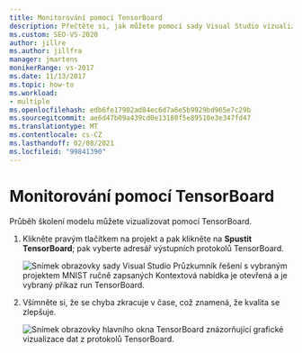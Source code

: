 ```yaml
---
title: Monitorování pomocí TensorBoard
description: Přečtěte si, jak můžete pomocí sady Visual Studio vizualizovat průběh školení modelu pomocí TensorBoard.
ms.custom: SEO-VS-2020
author: jillre
ms.author: jillfra
manager: jmartens
monikerRange: vs-2017
ms.date: 11/13/2017
ms.topic: how-to
ms.workload:
- multiple
ms.openlocfilehash: edb6fe17902ad84ec6d7a6e5b9929bd965e7c29b
ms.sourcegitcommit: ae6d47b09a439cd0e13180f5e89510e3e347fd47
ms.translationtype: MT
ms.contentlocale: cs-CZ
ms.lasthandoff: 02/08/2021
ms.locfileid: "99841390"
---
```

# <a name="monitor-with-tensorboard"></a>Monitorování pomocí TensorBoard

Průběh školení modelu můžete vizualizovat pomocí TensorBoard.

1. Klikněte pravým tlačítkem na projekt a pak klikněte na **Spustit TensorBoard**; pak vyberte adresář výstupních protokolů TensorBoard.

    ![Snímek obrazovky sady Visual Studio Průzkumník řešení s vybraným projektem MNIST ručně zapsaných Kontextová nabídka je otevřená a je vybraný příkaz run TensorBoard.](media/monitor-tensorboard/run-tensorboard.png)

2. Všimněte si, že se chyba zkracuje v čase, což znamená, že kvalita se zlepšuje.

    ![Snímek obrazovky hlavního okna TensorBoard znázorňující grafické vizualizace dat z protokolů TensorBoard.](media/monitor-tensorboard/tensorboard.png)
